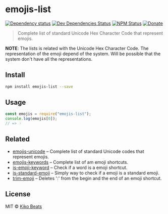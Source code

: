 # emojis-list

[![Dependency status](http://img.shields.io/david/Kikobeats/emojis-list.svg?style=flat-square)](https://david-dm.org/Kikobeats/emojis-list)
[![Dev Dependencies Status](http://img.shields.io/david/dev/Kikobeats/emojis-list.svg?style=flat-square)](https://david-dm.org/Kikobeats/emojis-list#info=devDependencies)
[![NPM Status](http://img.shields.io/npm/dm/emojis-list.svg?style=flat-square)](https://www.npmjs.org/package/emojis-list)
[![Donate](https://img.shields.io/badge/donate-paypal-blue.svg?style=flat-square)](https://paypal.me/kikobeats)

> Complete list of standard Unicode Hex Character Code that represent emojis.

**NOTE**: The lists is related with the Unicode Hex Character Code. The representation of the emoji depend of the system. Will be possible that the system don't have all the representations.

## Install

```bash
npm install emojis-list --save
```

## Usage

```js
const emojis = require("emojis-list");
console.log(emojis[0]);
// => 🀄
```

## Related

- [emojis-unicode](https://github.com/Kikobeats/emojis-unicode) – Complete list of standard Unicode codes that represent emojis.
- [emojis-keywords](https://github.com/Kikobeats/emojis-keywords) – Complete list of am emoji shortcuts.
- [is-emoji-keyword](https://github.com/Kikobeats/is-emoji-keyword) – Check if a word is a emoji shortcut.
- [is-standard-emoji](https://github.com/kikobeats/is-standard-emoji) – Simply way to check if a emoji is a standard emoji.
- [trim-emoji](https://github.com/Kikobeats/trim-emoji) – Deletes ':' from the begin and the end of an emoji shortcut.

## License

MIT © [Kiko Beats](http://www.kikobeats.com)
